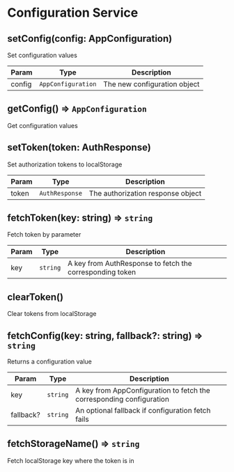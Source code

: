 # Configuration Service

## setConfig(config: AppConfiguration)
Set configuration values

| Param  | Type                | Description  |
| ------ | ------------------- | ------------ |
| config  | <code>AppConfiguration</code> | The new configuration object |

## getConfig() ⇒ <code>AppConfiguration</code>
Get configuration values


## setToken(token: AuthResponse)
Set authorization tokens to localStorage

| Param  | Type                | Description  |
| ------ | ------------------- | ------------ |
| token  | <code>AuthResponse</code> | The authorization response object |

## fetchToken(key: string) ⇒ <code>string</code>
Fetch token by parameter

| Param  | Type                | Description  |
| ------ | ------------------- | ------------ |
| key  | <code>string</code> | A key from AuthResponse to fetch the corresponding token |

## clearToken()
Clear tokens from localStorage

## fetchConfig(key: string, fallback?: string) ⇒ <code>string</code>
Returns a configuration value

| Param  | Type                | Description  |
| ------ | ------------------- | ------------ |
| key  | <code>string</code> | A key from AppConfiguration to fetch the corresponding configuration |
| fallback?  | <code>string</code> |  An optional fallback if configuration fetch fails |

## fetchStorageName() ⇒ <code>string</code>
Fetch localStorage key where the token is in

